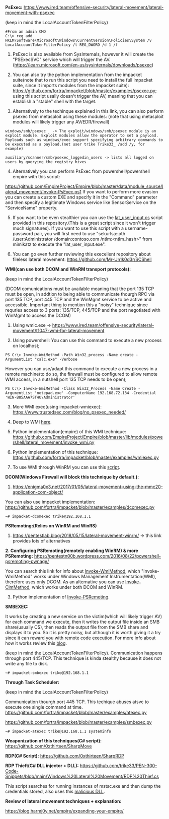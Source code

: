 **PsExec:** https://www.ired.team/offensive-security/lateral-movement/lateral-movement-with-psexec

(keep in mind the LocalAccountTokenFilterPolicy)

```
#From an admin CMD
C:\> reg add HKLM\Software\Microsoft\Windows\CurrentVersion\Policies\System /v LocalAccountTokenFilterPolicy /t REG_DWORD /d 1 /f
```

1. PsExec is also available from SysInternals, however it will create the "PSExecSVC" service which will trigger the AV.(https://learn.microsoft.com/en-us/sysinternals/downloads/psexec)

2. You can also try the python implementation from the impacket suite(note that to run this script you need to install the full impacket suite, since it imports modules from the impacket suite): https://github.com/fortra/impacket/blob/master/examples/psexec.py; using this script usally doesn't trigger the AV, meaning that you can establish a "stable" shell with the target.

3. Alternatively to the techinque explained in this link, you can also perform psexec from metasploit using these modules:
(note that using metasploit modules will likely trigger any AV/EDR/firewall)

```
windows/smb/psexec   -> The exploit/windows/smb/psexec module is an exploit module. Exploit modules allow the operator to set a payload. Payloads such as windows/exec support specifying arbitrary commands to be executed as a payload.(net user trike Trike33_ /add /y, for example)

auxiliary/scanner/smb/psexec_loggedin_users -> lists all logged on users by querying the registry hives
```

4. Alternatively you can perform PsExec from powershell/powershell empire with this script: 

https://github.com/EmpireProject/Empire/blob/master/data/module_source/lateral_movement/Invoke-PsExec.ps1
If you want to perform more evasion you can create a custom EXE and specify it in the "Command" parameter and then specify a legitimate Windows service like SensorService on the "ServiceName" property.

5. If you want to be even stealthier you can use the [lat_user_input.cs](https://github.com/trike33/PEN-300-Code-Snippets/blob/main/Windows%20Lateral%20Movement/lat_user_input.cs) script provided in this repository.(This is a great script since it won't trigger much signatures). If you want to use this script with a username-password pair, you will first need to use "sekurlsa::pth /user:Administrator /domain:contoso.com /ntlm:<ntlm_hash>" from mimikatz to execute the "lat_user_input.exe".

6. You can go even further reviewing this execellent repository about fileless lateral movement: https://github.com/Mr-Un1k0d3r/SCShell

**WMI(can use both DCOM and WinRM transport protocols):** 

(keep in mind the LocalAccountTokenFilterPolicy)

(DCOM comunications must be available meaning that the port 135 TCP must be open, in addtion to being able to communicate thourgh RPC via port 135 TCP, port 445 TCP and the WinMgmt service to be active and accessible. Important thing to mention this a "noisy" technique since requries access to 3 ports: 135/TCP, 445/TCP and the port negotiated with WinMgmt to access the DCOM)

1. Using wmic.exe -> https://www.ired.team/offensive-security/lateral-movement/t1047-wmi-for-lateral-movement

2. Using powershell:
You can use this command to execute a new process on localhost;

```
PS C:\> Invoke-WmiMethod -Path Win32_process -Name create -ArgumentList "calc.exe" -Verbose
```

However you can use/adapt this command to execute a new process in a remote machine(to do so, the firewall must be configured to allow remote WMI access, in a nutshell port 135 TCP needs to be open);

```
PS C:\> Invoke-WmiMethod -Class Win32_Process -Name Create -ArgumentList 'notepad.exe' -ComputerName 192.168.72.134 -Credential 'WIN-B85AAA7ST4U\Administrator' 
```

3. More WMI exec(using impacket-wmiexec): https://www.trustedsec.com/blog/no_psexec_needed/

4. Deep to WMI [here](https://www.blackhat.com/docs/us-15/materials/us-15-Graeber-Abusing-Windows-Management-Instrumentation-WMI-To-Build-A-Persistent%20Asynchronous-And-Fileless-Backdoor-wp.pdf).

5. Python implementation(empire) of this WMI technique: https://github.com/EmpireProject/Empire/blob/master/lib/modules/powershell/lateral_movement/invoke_wmi.py
6. Python implementation of this technique: https://github.com/fortra/impacket/blob/master/examples/wmiexec.py
7. To use WMI through WinRM you can use this [script](https://github.com/bohops/WSMan-WinRM/blob/master/SharpWSManWinRM.cs).

**DCOM(Windows Firewall will block this technique by default.):** 

1. https://enigma0x3.net/2017/01/05/lateral-movement-using-the-mmc20-application-com-object/

You can also use impacket implementation:  https://github.com/fortra/impacket/blob/master/examples/dcomexec.py

```
~# impacket-dcomexec trike@192.168.1.1
```

**PSRemoting:(Relies on WinRM and WinRS)** 

1. https://pentestlab.blog/2018/05/15/lateral-movement-winrm/  -> this link provides lots of alternatives

**2. Configuring PSRemoting(remotely enabling WinRM) & more PSRemoting:** https://pentestn00b.wordpress.com/2016/08/22/powershell-psremoting-pwnage/

You can search this link for info about [Invoke-WmiMethod](https://ss64.com/ps/invoke-wmimethod.html), which "Invoke-WmiMethod" works under Windows Management Instrumentation(WMI), therefore uses only DCOM. As an alternative you can use [Invoke-CimMethod](https://ss64.com/ps/invoke-cimmethod.html), which works under both DCOM and WinRM.

3. Python implementation of [Invoke-PSRemoting](https://github.com/EmpireProject/Empire/blob/master/lib/modules/powershell/lateral_movement/invoke_psremoting.py).

**SMBEXEC:**

It works by creating a new service on the victim(which will likely trigger AV) for each command we execute, then it writes the output file inside an SMB share(usually C$), then reads the output file from the SMB share and displays it to you. So it is pretty noisy, but although it is worth giving it a try since it can reward you with remote code execution. For more info about how it works review this [blog](https://u0041.co/blog/post/2).

(keep in mind the LocalAccountTokenFilterPolicy). Communication happens through port 445/TCP. This technique is kinda stealthy because it does not write any file to disk.  

```
~# impacket-smbexec trike@192.168.1.1
```

**Through Task Scheduler:**

(keep in mind the LocalAccountTokenFilterPolicy)

Communication thourgh port 445 TCP. This techique abuses atsvc to execute one single command at time. https://github.com/fortra/impacket/blob/master/examples/atexec.py

https://github.com/fortra/impacket/blob/master/examples/smbexec.py

```
~# impacket-atexec trike@192.168.1.1 systeminfo
```

**Weaponization of this techniques(C# script):** https://github.com/0xthirteen/SharpMove

**RDP(C# Script):** https://github.com/0xthirteen/SharpRDP

**RDP Thieft(C# DLL injector + DLL):** https://github.com/trike33/PEN-300-Code-Snippets/blob/main/Windows%20Lateral%20Movement/RDP%20Thief.cs

This script searches for running instances of mstsc.exe and then dump the credentials stored, also uses this [malicious DLL](https://github.com/0x09AL/RdpThief).

**Review of lateral movement techniques + explanation:**

https://blog.harmj0y.net/empire/expanding-your-empire/
